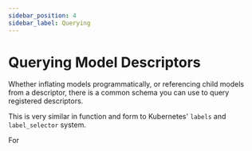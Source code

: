 ```yaml
---
sidebar_position: 4
sidebar_label: Querying
---
```


# Querying Model Descriptors

Whether inflating models programmatically, or referencing child models
from a descriptor, there is a common schema you can use to query registered
descriptors.

This is very similar in function and form to Kubernetes' `labels` and `label_selector`
system.

For 
